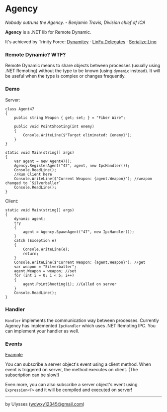 # Agency

*Nobody outruns the Agency. - Benjamin Travis, Division chief of ICA*

**Agency** is a .NET lib for Remote Dynamic.

It's achieved by Trinity Force: [Dynamitey](https://github.com/ekonbenefits/dynamitey) · [LinFu.Delegates](https://github.com/philiplaureano/LinFu.Delegates) · [Serialize.Linq](https://github.com/esskar/Serialize.Linq)

### Remote Dynamic? WTF?
Remote Dynamic means to share objects between processes (usually using .NET Remoting) without the type to be known (using `dynamic` instead). It will be useful when the type is complex or changes frequently.

### Demo
Server:

```
class Agent47
{
    public string Weapon { get; set; } = "Fiber Wire";

    public void PointShooting(int enemy)
    {
        Console.WriteLine($"Target eliminated: {enemy}");
    }
}
```

```
static void Main(string[] args)
{
    var agent = new Agent47();
    Agency.RegisterAgent("47", agent, new IpcHandler());
    Console.ReadLine();
	//Run Client here
    Console.WriteLine($"Current Weapon: {agent.Weapon}"); //weapon changed to `Silverballer`
    Console.ReadLine();
}
```

Client:

```
static void Main(string[] args)
{
    dynamic agent;
    try
    {
        agent = Agency.SpawnAgent("47", new IpcHandler());
    }
    catch (Exception e)
    {
        Console.WriteLine(e);
        return;
    }
    Console.WriteLine($"Current Weapon: {agent.Weapon}"); //get
    var weapon = "Silverballer";
    agent.Weapon = weapon; //set
    for (int i = 0; i < 5; i++)
    {
        agent.PointShooting(i); //Called on server
    }
    Console.ReadLine();
}
```

### Handler
`Handler` implements the communication way between processes. Currently Agency has implemented `IpcHandler` which uses .NET Remoting IPC. You can implement your handler as well.

### Events
[Example](https://github.com/UlyssesWu/Agency/blob/master/Agency.Test.Client/Program.cs)

You can subscribe a server object's event using a client method. When event is triggered on server, the method executes on client. (The subscription can be slow!)

Even more, you can also subscribe a server object's event using `Expression<T>` and it will be compiled and executed on server!

---
by Ulysses (wdwxy12345@gmail.com)